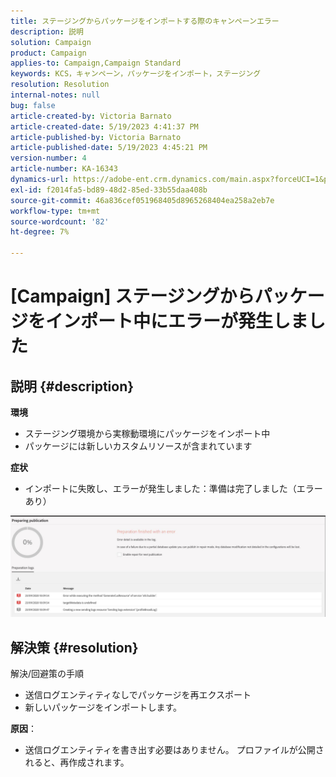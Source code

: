 ```yaml
---
title: ステージングからパッケージをインポートする際のキャンペーンエラー
description: 説明
solution: Campaign
product: Campaign
applies-to: Campaign,Campaign Standard
keywords: KCS，キャンペーン，パッケージをインポート，ステージング
resolution: Resolution
internal-notes: null
bug: false
article-created-by: Victoria Barnato
article-created-date: 5/19/2023 4:41:37 PM
article-published-by: Victoria Barnato
article-published-date: 5/19/2023 4:45:21 PM
version-number: 4
article-number: KA-16343
dynamics-url: https://adobe-ent.crm.dynamics.com/main.aspx?forceUCI=1&pagetype=entityrecord&etn=knowledgearticle&id=3a456c02-64f6-ed11-8848-6045bd0065b6
exl-id: f2014fa5-bd89-48d2-85ed-33b55daa408b
source-git-commit: 46a836cef051968405d8965268404ea258a2eb7e
workflow-type: tm+mt
source-wordcount: '82'
ht-degree: 7%

---
```


# [Campaign] ステージングからパッケージをインポート中にエラーが発生しました

## 説明 {#description}

<b>環境</b>
- ステージング環境から実稼動環境にパッケージをインポート中
- パッケージには新しいカスタムリソースが含まれています

<b>症状</b>
- インポートに失敗し、エラーが発生しました：準備は完了しました（エラーあり）


![](assets/___3b456c02-64f6-ed11-8848-6045bd0065b6___.jpeg)




## 解決策 {#resolution}

解決/回避策の手順
- 送信ログエンティティなしでパッケージを再エクスポート
- 新しいパッケージをインポートします。

<b>原因</b>：
- 送信ログエンティティを書き出す必要はありません。 プロファイルが公開されると、再作成されます。
